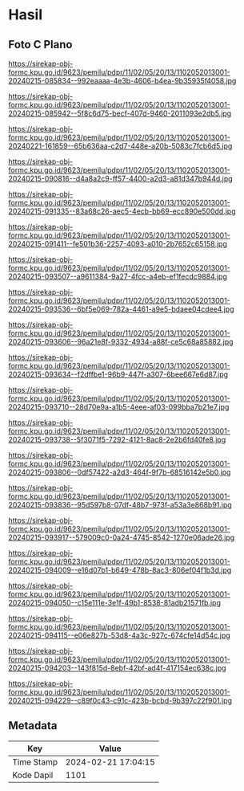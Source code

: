 # Hasil

## Foto C Plano

https://sirekap-obj-formc.kpu.go.id/9623/pemilu/pdpr/11/02/05/20/13/1102052013001-20240215-085834--992eaaaa-4e3b-4606-b4ea-9b35935f4058.jpg

https://sirekap-obj-formc.kpu.go.id/9623/pemilu/pdpr/11/02/05/20/13/1102052013001-20240215-085942--5f8c6d75-becf-407d-9460-2011093e2db5.jpg

https://sirekap-obj-formc.kpu.go.id/9623/pemilu/pdpr/11/02/05/20/13/1102052013001-20240221-161859--65b636aa-c2d7-448e-a20b-5083c7fcb6d5.jpg

https://sirekap-obj-formc.kpu.go.id/9623/pemilu/pdpr/11/02/05/20/13/1102052013001-20240215-090816--d4a8a2c9-ff57-4400-a2d3-a81d347b944d.jpg

https://sirekap-obj-formc.kpu.go.id/9623/pemilu/pdpr/11/02/05/20/13/1102052013001-20240215-091335--83a68c26-aec5-4ecb-bb69-ecc890e500dd.jpg

https://sirekap-obj-formc.kpu.go.id/9623/pemilu/pdpr/11/02/05/20/13/1102052013001-20240215-091411--fe501b36-2257-4093-a010-2b7652c65158.jpg

https://sirekap-obj-formc.kpu.go.id/9623/pemilu/pdpr/11/02/05/20/13/1102052013001-20240215-093507--a9611384-9a27-4fcc-a4eb-ef1fecdc9884.jpg

https://sirekap-obj-formc.kpu.go.id/9623/pemilu/pdpr/11/02/05/20/13/1102052013001-20240215-093536--6bf5e069-782a-4461-a9e5-bdaee04cdee4.jpg

https://sirekap-obj-formc.kpu.go.id/9623/pemilu/pdpr/11/02/05/20/13/1102052013001-20240215-093606--96a21e8f-9332-4934-a88f-ce5c68a85882.jpg

https://sirekap-obj-formc.kpu.go.id/9623/pemilu/pdpr/11/02/05/20/13/1102052013001-20240215-093634--f2dffbe1-96b9-447f-a307-6bee667e6d87.jpg

https://sirekap-obj-formc.kpu.go.id/9623/pemilu/pdpr/11/02/05/20/13/1102052013001-20240215-093710--28d70e9a-a1b5-4eee-af03-099bba7b21e7.jpg

https://sirekap-obj-formc.kpu.go.id/9623/pemilu/pdpr/11/02/05/20/13/1102052013001-20240215-093738--5f3071f5-7292-4121-8ac8-2e2b6fd40fe8.jpg

https://sirekap-obj-formc.kpu.go.id/9623/pemilu/pdpr/11/02/05/20/13/1102052013001-20240215-093806--0df57422-a2d3-464f-9f7b-68516142e5b0.jpg

https://sirekap-obj-formc.kpu.go.id/9623/pemilu/pdpr/11/02/05/20/13/1102052013001-20240215-093836--95d597b8-07df-48b7-973f-a53a3e868b91.jpg

https://sirekap-obj-formc.kpu.go.id/9623/pemilu/pdpr/11/02/05/20/13/1102052013001-20240215-093917--579009c0-0a24-4745-8542-1270e06ade26.jpg

https://sirekap-obj-formc.kpu.go.id/9623/pemilu/pdpr/11/02/05/20/13/1102052013001-20240215-094009--e16d07b1-b649-478b-8ac3-806ef04f1b3d.jpg

https://sirekap-obj-formc.kpu.go.id/9623/pemilu/pdpr/11/02/05/20/13/1102052013001-20240215-094050--c15e111e-3e1f-49b1-8538-81adb21571fb.jpg

https://sirekap-obj-formc.kpu.go.id/9623/pemilu/pdpr/11/02/05/20/13/1102052013001-20240215-094115--e06e827b-53d8-4a3c-927c-674cfe14d54c.jpg

https://sirekap-obj-formc.kpu.go.id/9623/pemilu/pdpr/11/02/05/20/13/1102052013001-20240215-094203--143f815d-8ebf-42bf-ad4f-417154ec638c.jpg

https://sirekap-obj-formc.kpu.go.id/9623/pemilu/pdpr/11/02/05/20/13/1102052013001-20240215-094229--c89f0c43-c91c-423b-bcbd-9b397c22f901.jpg


## Metadata

| Key        | Value               |
| ---------- | ------------------- |
| Time Stamp | 2024-02-21 17:04:15 |
| Kode Dapil | 1101                |



